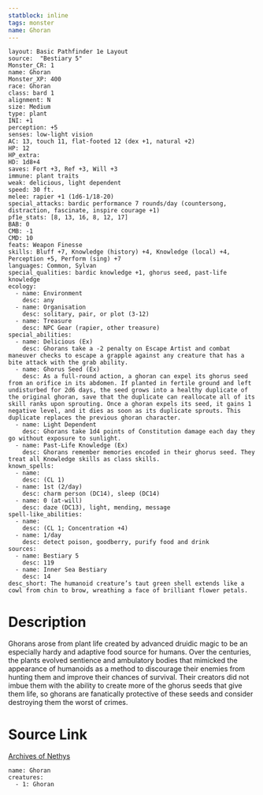 ```yaml
---
statblock: inline
tags: monster
name: Ghoran
---
```

```statblock
layout: Basic Pathfinder 1e Layout
source:  "Bestiary 5"
Monster_CR: 1
name: Ghoran
Monster_XP: 400
race: Ghoran
class: bard 1
alignment: N
size: Medium
type: plant
INI: +1
perception: +5
senses: low-light vision
AC: 13, touch 11, flat-footed 12 (dex +1, natural +2)
HP: 12
HP_extra: 
HD: 1d8+4
saves: Fort +3, Ref +3, Will +3
immune: plant traits
weak: delicious, light dependent
speed: 30 ft.
melee: rapier +1 (1d6-1/18-20)
special_attacks: bardic performance 7 rounds/day (countersong, distraction, fascinate, inspire courage +1)
pf1e_stats: [8, 13, 16, 8, 12, 17]
BAB: 0
CMB: -1
CMD: 10
feats: Weapon Finesse
skills: Bluff +7, Knowledge (history) +4, Knowledge (local) +4, Perception +5, Perform (sing) +7
languages: Common, Sylvan
special_qualities: bardic knowledge +1, ghorus seed, past-life knowledge
ecology:
  - name: Environment
    desc: any
  - name: Organisation
    desc: solitary, pair, or plot (3-12)
  - name: Treasure
    desc: NPC Gear (rapier, other treasure)
special_abilities:
  - name: Delicious (Ex)
    desc: Ghorans take a -2 penalty on Escape Artist and combat maneuver checks to escape a grapple against any creature that has a bite attack with the grab ability.
  - name: Ghorus Seed (Ex)
    desc: As a full-round action, a ghoran can expel its ghorus seed from an orifice in its abdomen. If planted in fertile ground and left undisturbed for 2d6 days, the seed grows into a healthy duplicate of the original ghoran, save that the duplicate can reallocate all of its skill ranks upon sprouting. Once a ghoran expels its seed, it gains 1 negative level, and it dies as soon as its duplicate sprouts. This duplicate replaces the previous ghoran character.
  - name: Light Dependent
    desc: Ghorans take 1d4 points of Constitution damage each day they go without exposure to sunlight.
  - name: Past-Life Knowledge (Ex)
    desc: Ghorans remember memories encoded in their ghorus seed. They treat all Knowledge skills as class skills.
known_spells:
  - name:
    desc: (CL 1)
  - name: 1st (2/day)
    desc: charm person (DC14), sleep (DC14)
  - name: 0 (at-will)
    desc: daze (DC13), light, mending, message
spell-like_abilities:
  - name:
    desc: (CL 1; Concentration +4)
  - name: 1/day
    desc: detect poison, goodberry, purify food and drink
sources:
  - name: Bestiary 5
    desc: 119
  - name: Inner Sea Bestiary
    desc: 14
desc_short: The humanoid creature’s taut green shell extends like a cowl from chin to brow, wreathing a face of brilliant flower petals.
```
# Description
Ghorans arose from plant life created by advanced druidic magic to be an especially hardy and adaptive food source for humans. Over the centuries, the plants evolved sentience and ambulatory bodies that mimicked the appearance of humanoids as a method to discourage their enemies from hunting them and improve their chances of survival. Their creators did not imbue them with the ability to create more of the ghorus seeds that give them life, so ghorans are fanatically protective of these seeds and consider destroying them the worst of crimes.
# Source Link
[Archives of Nethys](https://aonprd.com/MonsterDisplay.aspx?ItemName=Ghoran)
```encounter-table
name: Ghoran
creatures:
  - 1: Ghoran
```
